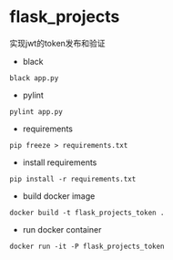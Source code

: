 # flask_projects

实现jwt的token发布和验证

- black

```shell
black app.py
```

- pylint

```shell
pylint app.py
```

- requirements

```shell
pip freeze > requirements.txt
```

- install requirements

```shell
pip install -r requirements.txt
```

- build docker image

```shell
docker build -t flask_projects_token .
```
- run docker container

```shell
docker run -it -P flask_projects_token
```